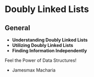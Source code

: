 # Doubly Linked Lists

## General
- **Understanding Doubly Linked Lists**
- **Utilizing Doubly Linked Lists**
- **Finding Information Independently**

Feel the Power of Data Structures!

- Jamesmax Macharia
